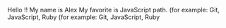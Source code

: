 Hello !!
My name is Alex
My favorite is JavaScript path.
(for example: Git, JavaScript, Ruby
(for example: Git, JavaScript, Ruby
